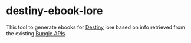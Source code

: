 # destiny-ebook-lore

This tool to generate ebooks for [Destiny](https://www.destinythegame.com) lore based on info retrieved from the existing [Bungie APIs](www.bungie.net/Platform/Destiny).
